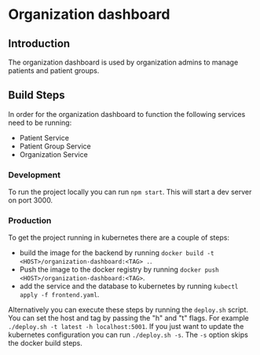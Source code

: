 # Organization dashboard

## Introduction

The organization dashboard is used by organization admins to manage patients and patient groups.

## Build Steps

In order for the organization dashboard to function the following services need to be running:

- Patient Service
- Patient Group Service
- Organization Service

### Development

To run the project locally you can run `npm start`.
This will start a dev server on port 3000.

### Production

To get the project running in kubernetes there are a couple of steps:

- build the image for the backend by running `docker build -t <HOST>/organization-dashboard:<TAG> .`.
- Push the image to the docker registry by running `docker push <HOST>/organization-dashboard:<TAG>`.
- add the service and the database to kubernetes by running `kubectl apply -f frontend.yaml`.

Alternatively you can execute these steps by running the `deploy.sh` script. You can set the host and tag by passing the "h" and "t" flags. For example `./deploy.sh -t latest -h localhost:5001`.
If you just want to update the kubernetes configuration you can run `./deploy.sh -s`.
The `-s` option skips the docker build steps.
